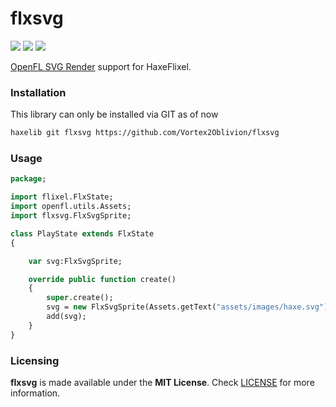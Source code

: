 # flxsvg

![](https://img.shields.io/github/repo-size/Vortex2Oblivion/flxsvg) ![](https://badgen.net/github/open-issues/Vortex2Oblivion/flxsvg) ![](https://badgen.net/badge/license/MIT/green)

[OpenFL SVG Render](https://github.com/openfl/svg/) support for HaxeFlixel.

### Installation


This library can only be installed via GIT as of now
```bash
haxelib git flxsvg https://github.com/Vortex2Oblivion/flxsvg
```

### Usage

```haxe
package;

import flixel.FlxState;
import openfl.utils.Assets;
import flxsvg.FlxSvgSprite;

class PlayState extends FlxState
{

	var svg:FlxSvgSprite;

	override public function create()
	{
		super.create();
		svg = new FlxSvgSprite(Assets.getText("assets/images/haxe.svg"));
		add(svg);
	}
}
```

### Licensing

**flxsvg** is made available under the **MIT License**. Check [LICENSE](./LICENSE) for more information.
